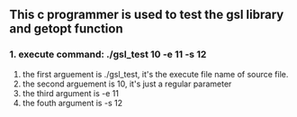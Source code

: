 ## This c programmer is used to test the gsl library and getopt function ##
### 1. execute command: ./gsl_test 10 -e 11 -s 12 ###
1. the first arguement is ./gsl_test, it's the execute file name of source file.
2. the second arguement is 10, it's just a regular parameter
3. the third argument is -e 11 
4. the fouth argument is -s 12
